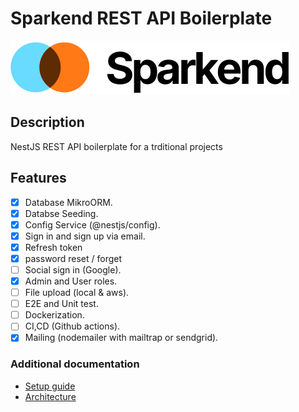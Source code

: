 # Sparkend REST API Boilerplate

![logo](/assets/logo.svg)

## Description

NestJS REST API boilerplate for a trditional projects

## Features

- [x] Database MikroORM.
- [x] Databse Seeding.
- [x] Config Service (@nestjs/config).
- [x] Sign in and sign up via email.
- [x] Refresh token
- [x] password reset / forget
- [ ] Social sign in (Google).
- [x] Admin and User roles.
- [ ] File upload (local & aws).
- [ ] E2E and Unit test.
- [ ] Dockerization.
- [ ] CI,CD (Github actions).
- [x] Mailing (nodemailer with mailtrap or sendgrid).

### Additional documentation

- [Setup guide](/docs/setup.md)
- [Architecture](/docs/architecture.md)
